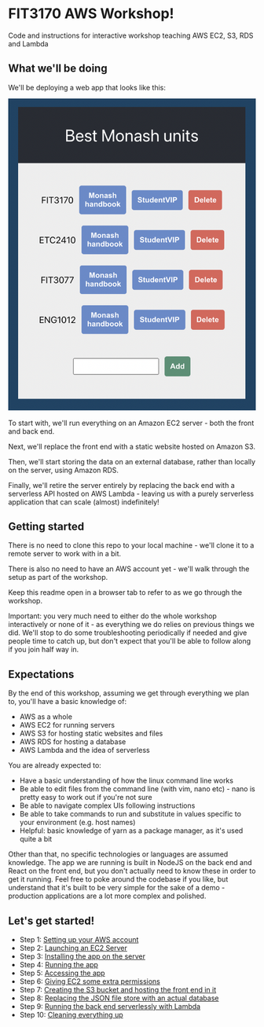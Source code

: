 # FIT3170 AWS Workshop!

Code and instructions for interactive workshop teaching AWS EC2, S3, RDS and Lambda

## What we'll be doing

We'll be deploying a web app that looks like this:

![App screenshot](./images/screenshot.png)

To start with, we'll run everything on an Amazon EC2 server - both the front and back end.

Next, we'll replace the front end with a static website hosted on Amazon S3.

Then, we'll start storing the data on an external database, rather than locally on the server, using Amazon RDS.

Finally, we'll retire the server entirely by replacing the back end with a serverless API hosted on AWS Lambda - leaving us with a purely serverless application that can scale (almost) indefinitely!

## Getting started

There is no need to clone this repo to your local machine - we'll clone it to a remote server to work with in a bit.

There is also no need to have an AWS account yet - we'll walk through the setup as part of the workshop.

Keep this readme open in a browser tab to refer to as we go through the workshop.

Important: you very much need to either do the whole workshop interactively or none of it - as everything we do relies on previous things we did. We'll stop to do some troubleshooting periodically if needed and give people time to catch up, but don't expect that you'll be able to follow along if you join half way in.

## Expectations

By the end of this workshop, assuming we get through everything we plan to, you'll have a basic knowledge of:

- AWS as a whole
- AWS EC2 for running servers
- AWS S3 for hosting static websites and files
- AWS RDS for hosting a database
- AWS Lambda and the idea of serverless

You are already expected to:

- Have a basic understanding of how the linux command line works
- Be able to edit files from the command line (with vim, nano etc) - nano is pretty easy to work out if you're not sure
- Be able to navigate complex UIs following instructions
- Be able to take commands to run and substitute in values specific to your environment (e.g. host names)
- Helpful: basic knowledge of yarn as a package manager, as it's used quite a bit

Other than that, no specific technologies or languages are assumed knowledge. The app we are running is built in NodeJS on the back end and React on the front end, but you don't actually need to know these in order to get it running. Feel free to poke around the codebase if you like, but understand that it's built to be very simple for the sake of a demo - production applications are a lot more complex and polished.

## Let's get started!

* Step 1: [Setting up your AWS account](./instructions/Step1.md)
* Step 2: [Launching an EC2 Server](./instructions/Step2.md)
* Step 3: [Installing the app on the server](./instructions/Step3.md)
* Step 4: [Running the app](./instructions/Step4.md)
* Step 5: [Accessing the app](./instructions/Step5.md)
* Step 6: [Giving EC2 some extra permissions](./instructions/Step6.md)
* Step 7: [Creating the S3 bucket and hosting the front end in it](./instructions/Step7.md)
* Step 8: [Replacing the JSON file store with an actual database](./instructions/Step8.md)
* Step 9: [Running the back end serverlessly with Lambda](./instructions/Step9.md)
* Step 10: [Cleaning everything up](./instructions/Step10.md)
